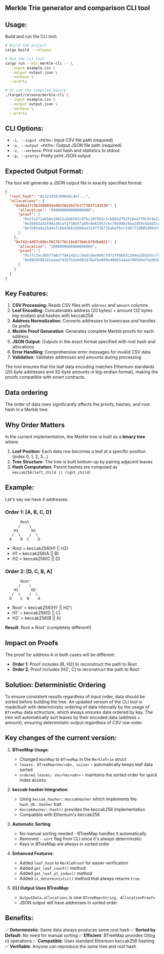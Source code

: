 ## Merkle Trie generator and comparison CLI tool

## Usage:

Build and run the CLI tool:

```bash
# Build the project
cargo build --release

# Run the CLI tool
cargo run --bin merkle-cli -- \
  --input example.csv \
  --output output.json \
  --verbose \
  --pretty

# Or use the compiled binary
./target/release/merkle-cli \
  --input example.csv \
  --output output.json \
  --verbose \
  --pretty
```

## CLI Options:

- `-i, --input <PATH>`: Input CSV file path (required)
- `-o, --output <PATH>`: Output JSON file path (required)
- `-v, --verbose`: Print root hash and statistics to stdout
- `-p, --pretty`: Pretty print JSON output

## Expected Output Format:

The tool will generate a JSON output file in exactly specified format:

```json
{
  "root_hash": "0x1234567890abcdef...",
  "allocations": {
    "0x06a37c563d88894a98438e3b2fe17f365f1d3530": {
      "allocation": "990000000000000000",
      "proof": [
        "0x5fa272eb5be1047ecbd6f02c97bc29f552c2cb081d793f10ed7f9c9c9e229ec6",
        "0x36003a3a59da38caf1f58e57a89c0e62957cbc78699bc9aa1d59c65dd5ca4b88",
        "0xfb85a4a2bd4a7cb643681d468ae32d7f36716abefbcc540771d005d96474ea0d"
      ]
    },
    "0x742c4d97c86bcf0176776c16e073b8c6f9db4021": {
      "allocation": "1000000000000000000",
      "proof": [
        "0x7fc3ecd9577a0cf7d414b1cc9e0c94e006cf073f99b63c2046a30a5dccfca9e7",
        "0x8849588141eaee743b7b2ebd93d78afbe099e40b65a4aa708580a72e0918e375"
      ]
    }
  }
}
```

## Key Features:

1. **CSV Processing**: Reads CSV files with `address` and `amount` columns
2. **Leaf Encoding**: Concatenates address (20 bytes) + amount (32 bytes big-endian) and hashes with keccak256
3. **Address Normalization**: Converts addresses to lowercase and handles 0x prefix
4. **Merkle Proof Generation**: Generates complete Merkle proofs for each address
5. **JSON Output**: Outputs in the exact format specified with root hash and allocations
6. **Error Handling**: Comprehensive error messages for invalid CSV data
7. **Validation**: Validates addresses and amounts during processing

The tool ensures that the leaf data encoding matches Ethereum standards (20-byte addresses and 32-byte amounts in big-endian format), making the proofs compatible with smart contracts.

## Data ordering

The order of data rows significantly affects the proofs, hashes, and root hash in a Merkle tree.

## Why Order Matters

In the current implementation, the Merkle tree is built as a **binary tree** where:

1. **Leaf Position**: Each data row becomes a leaf at a specific position (index 0, 1, 2, 3...)
2. **Tree Structure**: The tree is built bottom-up by pairing adjacent leaves
3. **Hash Computation**: Parent hashes are computed as `keccak256(left_child || right_child)`

## Example:

Let's say we have 4 addresses:

### Order 1: [A, B, C, D]
```
       Root
      /    \
    H1      H2
   /  \    /  \
  A    B  C    D
```
- Root = keccak256(H1 || H2)
- H1 = keccak256(A || B)
- H2 = keccak256(C || D)

### Order 2: [D, C, B, A]
```
       Root'
      /    \
    H1'     H2'
   /  \    /  \
  D    C  B    A
```
- Root' = keccak256(H1' || H2')
- H1' = keccak256(D || C)
- H2' = keccak256(B || A)

**Result**: Root ≠ Root' (completely different!)

## Impact on Proofs

The proof for address A in both cases will be different:
- **Order 1**: Proof includes [B, H2] to reconstruct the path to Root
- **Order 2**: Proof includes [H2', C] to reconstruct the path to Root'

## Solution: Deterministic Ordering

To ensure consistent results regardless of input order, data should be sorted before building the tree.
An updated version of the CLI tool is made/built with deterministic ordering of data internally by the usage of `BTreeMap` data sctructure, which always ensures data ordered by key.
The tree will automatically sort leaves by their encoded data (address + amount), ensuring deterministic output regardless of CSV row order.

## Key changes of the current version:

1. **BTreeMap Usage**:
   - Changed `HashMap` to `BTreeMap` in the `MerkleTrie` struct
   - `leaves: BTreeMap<Vec<u8>, usize>` - automatically keeps leaf data sorted
   - `ordered_leaves: Vec<Vec<u8>>` - maintains the sorted order for quick index access

2. **keccak-hasher Integration**:
   - Using `keccak_hasher::KeccakHasher` which implements the `hash_db::Hasher` trait
   - `KeccakHasher::hash()` provides the keccak256 implementation
   - Compatible with Ethereum's keccak256

3. **Automatic Sorting**:
   - No manual sorting needed - BTreeMap handles it automatically
   - Removed `--sort` flag from CLI since it's always deterministic
   - Keys in BTreeMap are always in sorted order

4. **Enhanced Features**:
   - Added `leaf_hash` to `MerkleProof` for easier verification
   - Added `get_leaf_count()` method
   - Added `get_leaf_at_index()` method
   - Added `is_deterministic()` method that always returns `true`

5. **CLI Output Uses BTreeMap**:
   - `OutputData.allocations` is now `BTreeMap<String, AllocationProof>`
   - JSON output will have addresses in sorted order

## Benefits:

✅ **Deterministic**: Same data always produces same root hash
✅ **Sorted by Default**: No need for manual sorting
✅ **Efficient**: BTreeMap provides O(log n) operations
✅ **Compatible**: Uses standard Ethereum keccak256 hashing
✅ **Verifiable**: Anyone can reproduce the same tree and root hash
